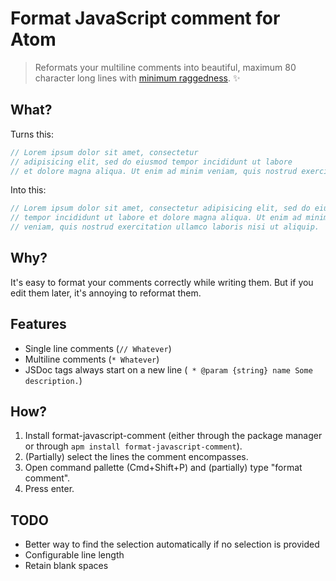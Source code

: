 # Format JavaScript comment for Atom

> Reformats your multiline comments into beautiful, maximum 80 character long lines with [minimum raggedness](https://en.wikipedia.org/wiki/Line_wrap_and_word_wrap#Minimum_raggedness). ✨

## What?
Turns this:
```js
// Lorem ipsum dolor sit amet, consectetur
// adipisicing elit, sed do eiusmod tempor incididunt ut labore
// et dolore magna aliqua. Ut enim ad minim veniam, quis nostrud exercitation ullamco laboris nisi ut aliquip.
```

Into this:
```js
// Lorem ipsum dolor sit amet, consectetur adipisicing elit, sed do eiusmod
// tempor incididunt ut labore et dolore magna aliqua. Ut enim ad minim
// veniam, quis nostrud exercitation ullamco laboris nisi ut aliquip.
```

## Why?
It's easy to format your comments correctly while writing them. But if you edit them later, it's annoying to reformat them.

## Features
 - Single line comments (`// Whatever`)
 - Multiline comments (`* Whatever`)
 - JSDoc tags always start on a new line (` * @param {string} name Some description.`)

## How?
1. Install format-javascript-comment (either through the package manager or through `apm install format-javascript-comment`).
2. (Partially) select the lines the comment encompasses.
3. Open command pallette (Cmd+Shift+P) and (partially) type "format comment".
4. Press enter.

## TODO
 - Better way to find the selection automatically if no selection is provided
 - Configurable line length
 - Retain blank spaces
